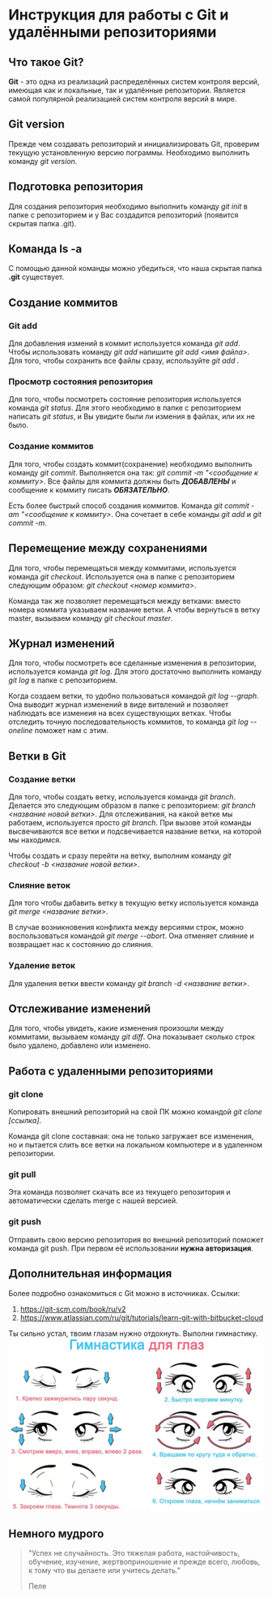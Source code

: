 # Инструкция для работы с Git и удалёнными репозиториями

## Что такое Git?
**Git** - это одна из реализаций распределённых систем контроля версий, имеющая как и локальные, так и удалённые репозитории. Является самой популярной реализацией систем контроля версий в мире.

## Git version

Прежде чем создавать репозиторий и инициализировать Git, проверим текущую установленную версию пограммы. Необходимо выполнить команду *git version*.

## Подготовка репозитория
Для создания репозитория необходимо выполнить команду *git init*  в папке с репозиторием и у Вас создадится репозиторий (появится скрытая папка .git).

## Команда ls -a
С помощью данной команды можно убедиться, что наша скрытая папка **.git** существует.


## Создание коммитов

### Git add
Для добавления измений в коммит используется команда *git add*. Чтобы использовать команду *git add* напишите *git add <имя файла>*. Для того, чтобы сохранить все файлы сразу, используйте *git add .*

### Просмотр состояния репозитория
Для того, чтобы посмотреть состояние репозитория используется команда *git status*. Для этого необходимо в папке с репозиторием написать *git status*, и Вы увидите были ли измения в файлах, или их не было.

### Создание коммитов
Для того, чтобы создать коммит(сохранение) необходимо выполнить команду *git commit*. Выполняется она так: *git commit -m "<сообщение к коммиту>*. Все файлы для коммита должны быть ***ДОБАВЛЕНЫ*** и сообщение к коммиту писать ***ОБЯЗАТЕЛЬНО***.

Есть более быстрый способ создания коммитов. Команда *git commit -am "<сообщение к коммиту>*. Она сочетает в себе команды *git add* и *git commit -m*.

## Перемещение между сохранениями
Для того, чтобы перемещаться между коммитами, используется команда *git checkout*. Используется она в папке с репозиторием следующим образом: *git checkout <номер коммита>*.

Команда так же позволяет перемещаться между ветками: вместо номера коммита указываем название ветки. А чтобы вернуться в ветку master, вызываем команду *git checkout master*.



## Журнал изменений
Для того, чтобы посмотреть все сделанные изменения в репозитории, используется команда *git log*. Для этого достаточно выполнить команду *git log* в папке с репозиторием.

Когда создаем ветки, то удобно пользоваться командой *git log --graph*. Она выводит журнал изменений в виде витвлений и позволяет наблюдать все изменеия на всех существующих ветках. Чтобы отследить точную последовательность коммитов, то команда *git log --oneline* поможет нам с этим.

## Ветки в Git

### Создание ветки

Для того, чтобы создать ветку, используется команда *git branch*. Делается это следующим образом в папке с репозиторием: *git branch <название новой ветки>*. Для отслеживания, на какой ветке мы работаем, используется просто *git branch*. При вызове этой команды высвечиваются все ветки и подсвечивается название ветки, на которой мы находимся.

Чтобы создать и сразу перейти на ветку, выполним команду *git checkout -b <название новой ветки>*.

### Слияние веток

Для того чтобы дабавить ветку в текущую ветку используется команда *git merge <название  ветки>*.

В случае возникновения конфликта между версиями строк, можно воспользоваться командой *git merge --abort*. Она отменяет слияние и возвращает нас к состоянию до слияния.

### Удаление веток
Для удаления ветки ввести команду *git branch -d <название  ветки>*.

## Отслеживание изменений

Для того, чтобы увидеть, какие изменения произошли между коммитами, вызываем команду *git diff*. Она показывает сколько строк было удалено, добавлено или изменено.

## Работа с удаленными репозиториями

### git clone
Копировать внешний репозиторий на свой ПК можно командой *git clone [ссылка]*.

Команда git clone составная: она не только
загружает все изменения, но и пытается слить 
все ветки на локальном компьютере и в
удаленном репозитории.

### git pull

Эта команда позволяет скачать все 
из текущего репозитория и автоматически
сделать merge с нашей версией.

### git push

Отправить свою версию репозитория во
внешний репозиторий поможет команда git
push. При первом её использовании **нужна авторизация**.

## Дополнительная информация

Более подробно ознакомиться с Git можно в источниках. Ссылки: 
1. https://git-scm.com/book/ru/v2
2. https://www.atlassian.com/ru/git/tutorials/learn-git-with-bitbucket-cloud



Ты сильно устал, твоим глазам нужно отдохнуть. Выполни гимнастику.
![Гимнастика для глаз](Гимнастика.png)

## Немного мудрого

>"Успех не случайность. Это тяжелая работа, настойчивость, обучение, изучение, жертвоприношение и прежде всего, любовь, к тому что вы делаете или учитесь делать."
>
>Пеле